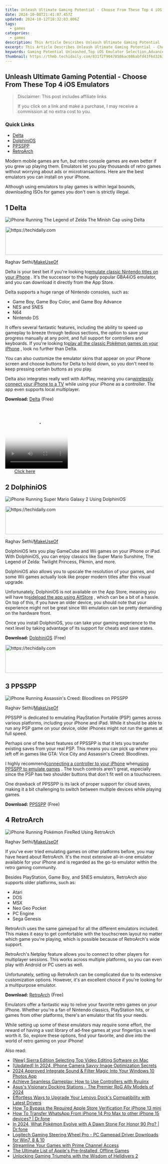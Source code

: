 ```yaml
---
title: Unleash Ultimate Gaming Potential - Choose From These Top 4 iOS Emulators
date: 2024-10-08T21:41:07.457Z
updated: 2024-10-12T18:32:03.806Z
tags:
  - games
categories:
  - games
description: This Article Describes Unleash Ultimate Gaming Potential - Choose From These Top 4 iOS Emulators
excerpt: This Article Describes Unleash Ultimate Gaming Potential - Choose From These Top 4 iOS Emulators
keywords: Gaming Potential Unleashed,Top iOS Emulator Selection,Advanced Gameplay Enhancement,Ultimate Mobile Gaming Experience,High-Fidelity iOS Games,Optimal Performance iOS,Premium iOS Game Conversion
thumbnail: https://thmb.techidaily.com/831f2f90478586ac086abfd43f6d32639656f49a2d8163ca6c49196e0614246e.jpg
---
```


## Unleash Ultimate Gaming Potential - Choose From These Top 4 iOS Emulators

>  Disclaimer: This post includes affiliate links
>
>  If you click on a link and make a purchase, I may receive a commission at no extra cost to you.
>

### Quick Links

* [Delta](#delta)
* [DolphiniOS](#dolphinios)
* [PPSSPP](#ppsspp)
* [RetroArch](#retroarch)

 Modern mobile games are fun, but retro console games are even better if you grew up playing them. Emulators let you play thousands of retro games without worrying about ads or microtransactions. Here are the best emulators you can install on your iPhone.

 Although using emulators to play games is within legal bounds, downloading ISOs for games you don't own is strictly illegal.

## 1 Delta

![iPhone Running The Legend of Zelda The Minish Cap using Delta](https://static1.makeuseofimages.com/wordpress/wp-content/uploads/wm/2024/03/iphone-running-the-legend-of-zelda_-the-minish-cap-using-delta.jpg)

<!-- affiliate ads begin -->
<a href="https://unicoeye.pxf.io/c/5597632/2134495/18498" target="_top" id="2134495">
  <img src="//a.impactradius-go.com/display-ad/18498-2134495" border="0" alt="https://techidaily.com" width="728" height="90"/>
</a>
<img height="0" width="0" src="https://unicoeye.pxf.io/i/5597632/2134495/18498" style="position:absolute;visibility:hidden;" border="0" />
<!-- affiliate ads end -->

 Raghav Sethi/[MakeUseOf](https://www.makeuseof.com/author/raghav-sethi/)

 Delta is your best bet if you're looking to[emulate classic Nintendo titles on your iPhone](https://www.makeuseof.com/play-retro-nintendo-games-on-iphone/) . It's the successor to the hugely popular GBA4iOS emulator, and you can download it directly from the App Store.

Delta supports a huge range of Nintendo consoles, such as:

* Game Boy, Game Boy Color, and Game Boy Advance
* NES and SNES
* N64
* Nintendo DS

 It offers several fantastic features, including the ability to speed up gameplay to breeze through tedious sections, the option to save your progress manually at any point, and full support for controllers and keyboards. If you're looking to[play all the classic Pokémon games on your iPhone](https://www.makeuseof.com/tag/play-pokemon-emulate-games-iphone-ipad/) , look no further than Delta.

 You can also customize the emulator skins that appear on your iPhone screen and choose buttons for Delta to hold down, so you don't need to keep pressing certain buttons as you play.

 Delta also integrates really well with AirPlay, meaning you can[wirelessly connect your iPhone to a TV](https://www.makeuseof.com/how-to-connect-iphone-ipad-to-tv/) while using your iPhone as a controller. The app even supports local multiplayer.

**Download:** [Delta](https://apps.apple.com/us/app/delta-game-emulator/id1048524688) (Free)

<!-- affiliate ads begin -->
<span id="1328683">
					<video width="200" height="200" style="cursor:pointer"
           poster="//a.impactradius-go.com/display-clicktoplayimage/1328683.png"
           onclick="if(!this.playClicked){this.play();this.setAttribute('controls',true);this.playClicked=true;}">
	   <source src="//a.impactradius-go.com/display-ad/15852-1328683">
	   <img src="//a.impactradius-go.com/display-clicktoplayimage/1328683.png" style="border: none; height: 100%; width: 100%; object-fit: contain">
	</video>
	<div style="width:125px;text-align:center"><a href="javascript:window.open(decodeURIComponent('https%3A%2F%2Fthefitville.pxf.io%2Fc%2F5597632%2F1328683%2F15852'), '_blank');void(0);">Click here</a></div>
</span>
<img height="0" width="0" src="https://imp.pxf.io/i/5597632/1328683/15852" style="position:absolute;visibility:hidden;" border="0" />
<!-- affiliate ads end -->

## 2 DolphiniOS

![iPhone Running Super Mario Galaxy 2 Using DolphiniOS](https://static1.makeuseofimages.com/wordpress/wp-content/uploads/wm/2024/05/iphone-running-super-mario-galaxy-2-using-dolphinios.jpg)

<!-- affiliate ads begin -->
<a href="https://appsumo.8odi.net/c/5597632/2151869/7443" target="_top" id="2151869">
  <img src="//a.impactradius-go.com/display-ad/7443-2151869" border="0" alt="https://techidaily.com" width="728" height="90"/>
</a>
<img height="0" width="0" src="https://appsumo.8odi.net/i/5597632/2151869/7443" style="position:absolute;visibility:hidden;" border="0" />
<!-- affiliate ads end -->

 Raghav Sethi/[MakeUseOf](https://www.makeuseof.com/author/raghav-sethi/)

 DolphiniOS lets you play GameCube and Wii games on your iPhone or iPad. With DolphiniOS, you can enjoy classics like Super Mario Sunshine, The Legend of Zelda: Twilight Princess, Pikmin, and more.

 DolphiniOS also allows you to upscale the resolution of your games, and some Wii games actually look like proper modern titles after this visual upgrade.

 Unfortunately, DolphiniOS is not available on the App Store, meaning you will have to[sideload the app using AltStore](https://www.makeuseof.com/how-to-sideload-iphone-apps-without-jailbreak/) , which can be a bit of a hassle. On top of this, if you have an older device, you should note that your experience might not be great since Wii emulation can be pretty demanding on the hardware front.

 Once you install DolphiniOS, you can take your gaming experience to the next level by taking advantage of its support for cheats and save states.

**Download:** [DolphiniOS](http://dolphinios.oatmealdome.me/) (Free)

<!-- affiliate ads begin -->
<a href="https://appsumo.8odi.net/c/5597632/2105869/7443" target="_top" id="2105869">
  <img src="//a.impactradius-go.com/display-ad/7443-2105869" border="0" alt="https://techidaily.com" width="728" height="90"/>
</a>
<img height="0" width="0" src="https://appsumo.8odi.net/i/5597632/2105869/7443" style="position:absolute;visibility:hidden;" border="0" />
<!-- affiliate ads end -->

## 3 PPSSPP

![iPhone Running Assassin's Creed: Bloodlines on PPSSPP](https://static1.makeuseofimages.com/wordpress/wp-content/uploads/wm/2024/05/iphone-running-assassin-s-creed_-bloodlines-via-ppsspp-1-1.jpg)

 Raghav Sethi/[MakeUseOf](https://www.makeuseof.com/author/raghav-sethi/)

 PPSSPP is dedicated to emulating PlayStation Portable (PSP) games across various platforms, including your iPhone and iPad. While it should be able to run any PSP game on your device, older iPhones might not run the games at full speed.

 Perhaps one of the best features of PPSSPP is that it lets you transfer existing saves from your real PSP. This means you can pick up where you left off in games like GTA: Vice City and Assassin's Creed: Bloodlines.

 I highly recommend[connecting a controller to your iPhone](https://www.makeuseof.com/how-to-connect-ps5-controller-to-phone/) when[using PPSSPP to emulate games](https://www.makeuseof.com/play-psp-games-on-iphone/) . The touch controls aren't great, especially since the PSP has two shoulder buttons that don't fit well on a touchscreen.

 One drawback of PPSSPP is its lack of proper support for cloud saves, making it a bit challenging to switch between multiple devices while playing games.

**Download:** [PPSSPP](https://apps.apple.com/us/app/ppsspp-psp-emulator/id6496972903) (Free)

## 4 RetroArch

![iPhone Running Pokémon FireRed Using RetroArch](https://static1.makeuseofimages.com/wordpress/wp-content/uploads/wm/2024/03/iphone-running-poke-mon-firered-using-retroarch-2.jpg)

 Raghav Sethi/[MakeUseOf](https://www.makeuseof.com/author/raghav-sethi/)

 If you've ever tried emulating games on other platforms before, you may have heard about RetroArch. It's the most extensive all-in-one emulator available for your iPhone and is regarded as the go-to emulator within the retro gaming community.

 Besides PlayStation, Game Boy, and SNES emulators, RetroArch also supports older platforms, such as:

* Atari
* DOS
* MSX
* Neo Geo Pocket
* PC Engine
* Sega Genesis

 RetroArch uses the same gamepad for all the different emulators included. This makes it easy to get comfortable with the touchscreen layout no matter which game you're playing, which is possible because of RetroArch's wide support.

 RetroArch's Netplay feature allows you to connect to other players for multiplayer sessions. This works across multiple platforms, so you can even play with Android or PC users as well.

 Unfortunately, setting up RetroArch can be complicated due to its extensive customization options. However, it's an excellent choice if you're looking for a multipurpose emulator.

**Download:** [RetroArch](https://apps.apple.com/us/app/retroarch/id6499539433) (Free)

 Emulators offer a fantastic way to relive your favorite retro games on your iPhone. Whether you're a fan of Nintendo classics, PlayStation hits, or games from other platforms, there's an emulator that fits your needs.

 While setting up some of these emulators may require some effort, the reward of having a vast library of ad-free games at your fingertips is well worth it. So, explore these options, find your favorite, and dive into the world of retro gaming on your iPhone!

<ins class="adsbygoogle"
     style="display:block"
     data-ad-format="autorelaxed"
     data-ad-client="ca-pub-7571918770474297"
     data-ad-slot="1223367746"></ins>

<ins class="adsbygoogle"
     style="display:block"
     data-ad-client="ca-pub-7571918770474297"
     data-ad-slot="8358498916"
     data-ad-format="auto"
     data-full-width-responsive="true"></ins>

<span class="atpl-alsoreadstyle">Also read:</span>
<div><ul>
<li><a href="https://fox-boxes.techidaily.com/new-sierra-edition-selecting-top-video-editing-software-on-mac/"><u>[New] Sierra Edition Selecting Top Video Editing Software on Mac</u></a></li>
<li><a href="https://vp-tips.techidaily.com/updated-in-2024-iphone-camera-savvy-image-optimization-secrets/"><u>[Updated] In 2024, IPhone Camera Savvy Image Optimization Secrets</u></a></li>
<li><a href="https://fox-hovers.techidaily.com/2024-approved-integrate-sound-and-filter-magic-into-your-windows-10-photos-app/"><u>2024 Approved Integrate Sound & Filter Magic Into Your Windows 10 Photos App</u></a></li>
<li><a href="https://games-able.techidaily.com/achieve-seamless-gameplay-how-to-use-controllers-with-ryujinx/"><u>Achieve Seamless Gameplay: How to Use Controllers with Ryujinx</u></a></li>
<li><a href="https://games-able.techidaily.com/asuss-visionary-docking-stations-the-premier-rog-ally-models-of-2024/"><u>Asus's Visionary Docking Stations - The Premier RoG Ally Models of 2024</u></a></li>
<li><a href="https://hardware-help.techidaily.com/effortless-ways-to-upgrade-your-lenovo-docks-compatibility-with-latest-drivers/"><u>Effortless Ways to Upgrade Your Lenovo Dock's Compatibility with Latest Drivers</u></a></li>
<li><a href="https://ios-unlock.techidaily.com/how-to-bypass-the-required-apple-store-verification-for-iphone-13-mini-by-drfone-ios/"><u>How To Bypass the Required Apple Store Verification For iPhone 13 mini</u></a></li>
<li><a href="https://review-topics.techidaily.com/how-to-transfer-whatsapp-from-iphone-14-pro-max-to-other-iphone-15-devices-drfone-by-drfone-transfer-whatsapp-from-ios-transfer-whatsapp-from-ios/"><u>How To Transfer WhatsApp From iPhone 14 Pro Max to other iPhone 15 devices? | Dr.fone</u></a></li>
<li><a href="https://pokemon-go-android.techidaily.com/in-2024-what-pokemon-evolve-with-a-dawn-stone-for-honor-90-pro-drfone-by-drfone-virtual-android/"><u>In 2024, What Pokémon Evolve with A Dawn Stone For Honor 90 Pro? | Dr.fone</u></a></li>
<li><a href="https://win-amazing.techidaily.com/logitech-gaming-steering-wheel-pro-pc-gamepad-driver-downloads-for-win7-8-and-10/"><u>Logitech Gaming Steering Wheel Pro - PC Gamepad Driver Downloads for Win7, 8 & 10</u></a></li>
<li><a href="https://games-able.techidaily.com/streamline-your-games-with-prime-channel-access/"><u>Streamline Your Games with Prime Channel Access</u></a></li>
<li><a href="https://games-able.techidaily.com/the-ultimate-list-of-apples-pre-installed-offline-games/"><u>The Ultimate List of Apple's Pre-Installed, Offline Games</u></a></li>
<li><a href="https://games-able.techidaily.com/unlocking-gaming-triumphs-with-the-wisdom-of-helldivers-2/"><u>Unlocking Gaming Triumphs with the Wisdom of Helldivers 2</u></a></li>
</ul></div>

